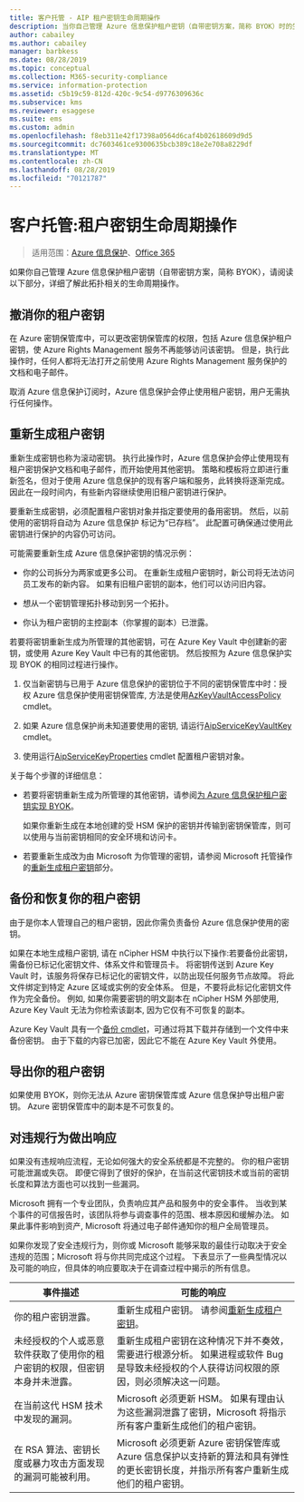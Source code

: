 ```yaml
---
title: 客户托管 - AIP 租户密钥生命周期操作
description: 当你自己管理 Azure 信息保护租户密钥（自带密钥方案，简称 BYOK）时的生命周期操作相关信息。
author: cabailey
ms.author: cabailey
manager: barbkess
ms.date: 08/28/2019
ms.topic: conceptual
ms.collection: M365-security-compliance
ms.service: information-protection
ms.assetid: c5b19c59-812d-420c-9c54-d9776309636c
ms.subservice: kms
ms.reviewer: esaggese
ms.suite: ems
ms.custom: admin
ms.openlocfilehash: f8eb311e42f17398a0564d6caf4b02618609d9d5
ms.sourcegitcommit: dc7603461ce9300635bcb389c18e2e708a8229df
ms.translationtype: MT
ms.contentlocale: zh-CN
ms.lasthandoff: 08/28/2019
ms.locfileid: "70121787"
---
```

# <a name="customer-managed-tenant-key-life-cycle-operations"></a>客户托管:租户密钥生命周期操作

>适用范围：[Azure 信息保护](https://azure.microsoft.com/pricing/details/information-protection)、[Office 365](https://download.microsoft.com/download/E/C/F/ECF42E71-4EC0-48FF-AA00-577AC14D5B5C/Azure_Information_Protection_licensing_datasheet_EN-US.pdf)

如果你自己管理 Azure 信息保护租户密钥（自带密钥方案，简称 BYOK），请阅读以下部分，详细了解此拓扑相关的生命周期操作。

## <a name="revoke-your-tenant-key"></a>撤消你的租户密钥
在 Azure 密钥保管库中，可以更改密钥保管库的权限，包括 Azure 信息保护租户密钥，使 Azure Rights Management 服务不再能够访问该密钥。 但是，执行此操作时，任何人都将无法打开之前使用 Azure Rights Management 服务保护的文档和电子邮件。

取消 Azure 信息保护订阅时，Azure 信息保护会停止使用租户密钥，用户无需执行任何操作。

## <a name="rekey-your-tenant-key"></a>重新生成租户密钥
重新生成密钥也称为滚动密钥。 执行此操作时，Azure 信息保护会停止使用现有租户密钥保护文档和电子邮件，而开始使用其他密钥。 策略和模板将立即进行重新签名，但对于使用 Azure 信息保护的现有客户端和服务，此转换将逐渐完成。 因此在一段时间内，有些新内容继续使用旧租户密钥进行保护。

要重新生成密钥，必须配置租户密钥对象并指定要使用的备用密钥。 然后，以前使用的密钥将自动为 Azure 信息保护 标记为“已存档”。 此配置可确保通过使用此密钥进行保护的内容仍可访问。

可能需要重新生成 Azure 信息保护密钥的情况示例：

- 你的公司拆分为两家或更多公司。 在重新生成租户密钥时，新公司将无法访问员工发布的新内容。 如果有旧租户密钥的副本，他们可以访问旧内容。

- 想从一个密钥管理拓扑移动到另一个拓扑。 

- 你认为租户密钥的主控副本（你掌握的副本）已泄露。

若要将密钥重新生成为所管理的其他密钥，可在 Azure Key Vault 中创建新的密钥，或使用 Azure Key Vault 中已有的其他密钥。 然后按照为 Azure 信息保护实现 BYOK 的相同过程进行操作。 

1. 仅当新密钥与已用于 Azure 信息保护的密钥位于不同的密钥保管库中时：授权 Azure 信息保护使用密钥保管库, 方法是使用[AzKeyVaultAccessPolicy](/powershell/module/az.keyvault/set-azkeyvaultaccesspolicy) cmdlet。

2. 如果 Azure 信息保护尚未知道要使用的密钥, 请运行[AipServiceKeyVaultKey](/powershell/module/aipservice/use-aipservicekeyvaultkey) cmdlet。

3. 使用运行[AipServiceKeyProperties](/powershell/module/aipservice/set-aipservicekeyproperties) cmdlet 配置租户密钥对象。

关于每个步骤的详细信息：

- 若要将密钥重新生成为所管理的其他密钥，请参阅[为 Azure 信息保护租户密钥实现 BYOK](plan-implement-tenant-key.md#implementing-byok-for-your-azure-information-protection-tenant-key)。
    
    如果你重新生成在本地创建的受 HSM 保护的密钥并传输到密钥保管库，则可以使用与当前密钥相同的安全环境和访问卡。

- 若要重新生成改为由 Microsoft 为你管理的密钥，请参阅 Microsoft 托管操作的[重新生成租户密钥](operations-microsoft-managed-tenant-key.md#rekey-your-tenant-key)部分。

## <a name="backup-and-recover-your-tenant-key"></a>备份和恢复你的租户密钥
由于是你本人管理自己的租户密钥，因此你需负责备份 Azure 信息保护使用的密钥。 

如果在本地生成租户密钥, 请在 nCipher HSM 中执行以下操作:若要备份此密钥，需备份已标记化密钥文件、体系文件和管理员卡。 将密钥传送到 Azure Key Vault 时，该服务将保存已标记化的密钥文件，以防出现任何服务节点故障。 将此文件绑定到特定 Azure 区域或实例的安全体系。 但是，不要将此标记化密钥文件作为完全备份。 例如, 如果你需要密钥的明文副本在 nCipher HSM 外部使用, Azure Key Vault 无法为你检索该副本, 因为它仅有不可恢复的副本。

Azure Key Vault 具有一个[备份 cmdlet](/powershell/module/az.keyvault/backup-azkeyvaultkey)，可通过将其下载并存储到一个文件中来备份密钥。 由于下载的内容已加密，因此它不能在 Azure Key Vault 外使用。 

## <a name="export-your-tenant-key"></a>导出你的租户密钥
如果使用 BYOK，则你无法从 Azure 密钥保管库或 Azure 信息保护导出租户密钥。 Azure 密钥保管库中的副本是不可恢复的。 

## <a name="respond-to-a-breach"></a>对违规行为做出响应
如果没有违规响应流程，无论如何强大的安全系统都是不完整的。 你的租户密钥可能泄漏或失窃。 即便它得到了很好的保护，在当前这代密钥技术或当前的密钥长度和算法方面也可以找到一些漏洞。

Microsoft 拥有一个专业团队，负责响应其产品和服务中的安全事件。 当收到某个事件的可信报告时，该团队将参与调查事件的范围、根本原因和缓解办法。 如果此事件影响到资产, Microsoft 将通过电子邮件通知你的租户全局管理员。

如果你发现了安全违规行为，则你或 Microsoft 能够采取的最佳行动取决于安全违规的范围；Microsoft 将与你共同完成这个过程。 下表显示了一些典型情况以及可能的响应，但具体的响应要取决于在调查过程中揭示的所有信息。

|事件描述|可能的响应|
|------------------------|-------------------|
|你的租户密钥泄露。|重新生成租户密钥。 请参阅[重新生成租户密钥](#rekey-your-tenant-key)。|
|未经授权的个人或恶意软件获取了使用你的租户密钥的权限，但密钥本身并未泄露。|重新生成租户密钥在这种情况下并不奏效，需要进行根源分析。 如果进程或软件 Bug 是导致未经授权的个人获得访问权限的原因，则必须解决这一问题。|
|在当前这代 HSM 技术中发现的漏洞。|Microsoft 必须更新 HSM。 如果有理由认为这些漏洞泄露了密钥，Microsoft 将指示所有客户重新生成他们的租户密钥。|
|在 RSA 算法、密钥长度或暴力攻击方面发现的漏洞可能被利用。|Microsoft 必须更新 Azure 密钥保管库或 Azure 信息保护以支持新的算法和具有弹性的更长密钥长度，并指示所有客户重新生成他们的租户密钥。|
